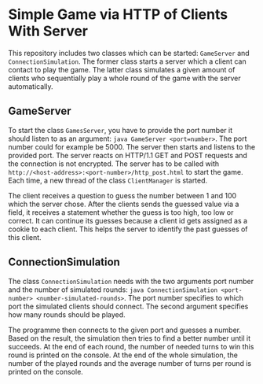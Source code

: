 # Simple Game via HTTP of Clients With Server

This repository includes two classes which can be started: `GameServer` and `ConnectionSimulation`. The former class 
starts a server which a client can contact to play the game. The latter class simulates a given amount of clients who 
sequentially play a whole round of the game with the server automatically.

## GameServer

To start the class `GamesServer`, you have to provide the port number it should listen to as an argument: 
`java GameServer <port=number>`. The port number could for example be 5000. The server then starts and listens to the 
provided port. The server reacts on HTTP/1.1 GET and POST requests and the connection is not encrypted. The server has 
to be called with `http://<host-address>:<port-number>/http_post.html` to start the game. Each time, a new thread of 
the class `ClientManager` is started.

The client receives a question to guess the number between 1 and 100 which the server chose. After the clients sends 
the guessed value via a field, it receives a statement whether the guess is too high, too low or correct. It can 
continue its guesses because a client id gets assigned as a cookie to each client. This helps the server to identify 
the past guesses of this client.

## ConnectionSimulation

The class `ConnectionSimulation` needs with the two arguments port number and the number of simulated rounds: 
`java ConnectionSimulation <port-number> <number-simulated-rounds>`. The port number specifies to which port the 
simulated clients should connect. The second argument specifies how many rounds should be played.

The programme then connects to the given port and guesses a number. Based on the result, the simulation then tries to 
find a better number until it succeeds. At the end of each round, the number of needed turns to win this round is 
printed on the console. At the end of the whole simulation, the number of the played rounds and the average number of 
turns per round is printed on the console.
